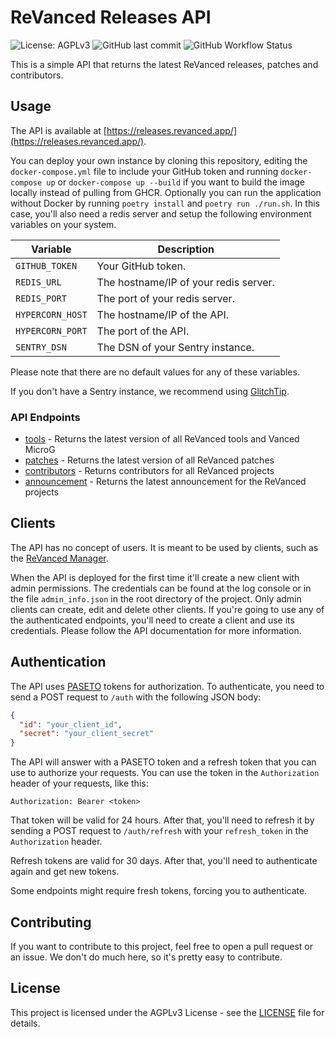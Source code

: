 # ReVanced Releases API

![License: AGPLv3](https://img.shields.io/github/license/revanced/revanced-releases-api)
![GitHub last commit](https://img.shields.io/github/last-commit/revanced/revanced-releases-api)
![GitHub Workflow Status](https://github.com/revanced/revanced-releases-api/actions/workflows/dev.yml/badge.svg)

This is a simple API that returns the latest ReVanced releases, patches and contributors.

## Usage

The API is available at [https://releases.revanced.app/](https://releases.revanced.app/).

You can deploy your own instance by cloning this repository, editing the `docker-compose.yml` file to include your GitHub token and running `docker-compose up` or `docker-compose up --build` if you want to build the image locally instead of pulling from GHCR. Optionally you can run the application without Docker by running `poetry install` and `poetry run ./run.sh`. In this case, you'll also need a redis server and setup the following environment variables on your system.

| Variable               | Description                           |
| ---------------------- | ------------------------------------- |
| `GITHUB_TOKEN`         | Your GitHub token.                    |
| `REDIS_URL`            | The hostname/IP of your redis server. |
| `REDIS_PORT`           | The port of your redis server.        |
| `HYPERCORN_HOST`       | The hostname/IP of the API.           |
| `HYPERCORN_PORT`       | The port of the API.                  |
| `SENTRY_DSN`           | The DSN of your Sentry instance.      |

Please note that there are no default values for any of these variables.

If you don't have a Sentry instance, we recommend using [GlitchTip](https://glitchtip.com/).

### API Endpoints

* [tools](https://releases.revanced.app/tools) - Returns the latest version of all ReVanced tools and Vanced MicroG
* [patches](https://releases.revanced.app/patches) - Returns the latest version of all ReVanced patches
* [contributors](https://releases.revanced.app/contributors) - Returns contributors for all ReVanced projects
* [announcement](https://releases.revanced.app/announcement) - Returns the latest announcement for the ReVanced projects

## Clients

The API has no concept of users. It is meant to be used by clients, such as the [ReVanced Manager](https://github.com/revanced/revanced-manager).

When the API is deployed for the first time it'll create a new client with admin permissions. The credentials can be found at the log console or in the file `admin_info.json` in the root directory of the project. Only admin clients can create, edit and delete other clients. If you're going to use any of the authenticated endpoints, you'll need to create a client and use its credentials. Please follow the API documentation for more information.

## Authentication

The API uses [PASETO](https://paseto.io/) tokens for authorization. To authenticate, you need to send a POST request to `/auth` with the following JSON body:

```json
{
  "id": "your_client_id",
  "secret": "your_client_secret"
}
```

The API will answer with a PASETO token and a refresh token that you can use to authorize your requests. You can use the token in the `Authorization` header of your requests, like this:

```
Authorization: Bearer <token>
```

That token will be valid for 24 hours. After that, you'll need to refresh it by sending a POST request to `/auth/refresh` with your `refresh_token` in the `Authorization` header.

Refresh tokens are valid for 30 days. After that, you'll need to authenticate again and get new tokens.

Some endpoints might require fresh tokens, forcing you to authenticate.

## Contributing

If you want to contribute to this project, feel free to open a pull request or an issue. We don't do much here, so it's pretty easy to contribute.

## License

This project is licensed under the AGPLv3 License - see the [LICENSE](LICENSE) file for details.
